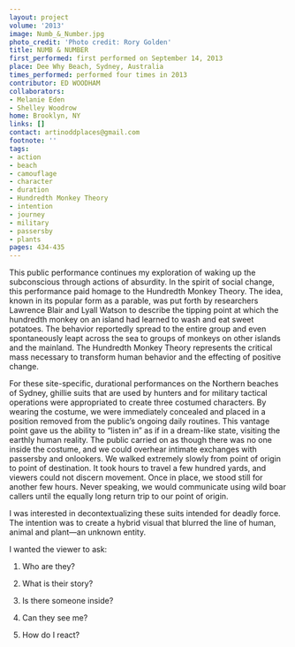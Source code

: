 ```yaml
---
layout: project
volume: '2013'
image: Numb_&_Number.jpg
photo_credit: 'Photo credit: Rory Golden'
title: NUMB & NUMBER
first_performed: first performed on September 14, 2013
place: Dee Why Beach, Sydney, Australia
times_performed: performed four times in 2013
contributor: ED WOODHAM
collaborators:
- Melanie Eden
- Shelley Woodrow
home: Brooklyn, NY
links: []
contact: artinoddplaces@gmail.com
footnote: ''
tags:
- action
- beach
- camouflage
- character
- duration
- Hundredth Monkey Theory
- intention
- journey
- military
- passersby
- plants
pages: 434-435
---
```


This public performance continues my exploration of waking up the subconscious through actions of absurdity. In the spirit of social change, this performance paid homage to the Hundredth Monkey Theory. The idea, known in its popular form as a parable, was put forth by researchers Lawrence Blair and Lyall Watson to describe the tipping point at which the hundredth monkey on an island had learned to wash and eat sweet potatoes. The behavior reportedly spread to the entire group and even spontaneously leapt across the sea to groups of monkeys on other islands and the mainland. The Hundredth Monkey Theory represents the critical mass necessary to transform human behavior and the effecting of positive change.

For these site-specific, durational performances on the Northern beaches of Sydney, ghillie suits that are used by hunters and for military tactical operations were appropriated to create three costumed characters. By wearing the costume, we were immediately concealed and placed in a position removed from the public’s ongoing daily routines. This vantage point gave us the ability to “listen in” as if in a dream-like state, visiting the earthly human reality. The public carried on as though there was no one inside the costume, and we could overhear intimate exchanges with passersby and onlookers. We walked extremely slowly from point of origin to point of destination. It took hours to travel a few hundred yards, and viewers could not discern movement. Once in place, we stood still for another few hours. Never speaking, we would communicate using wild boar callers until the equally long return trip to our point of origin.

I was interested in decontextualizing these suits intended for deadly force. The intention was to create a hybrid visual that blurred the line of human, animal and plant—an unknown entity.

I wanted the viewer to ask:

1)	Who are they?

2)	What is their story?

3)	Is there someone inside?

4)	Can they see me?

5)	How do I react?
